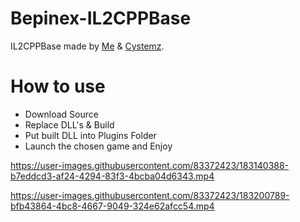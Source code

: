 # Bepinex-IL2CPPBase

IL2CPPBase made by [Me](https://github.com/VerityIncorporated) & [Cystemz](https://github.com/Cystemzz).

# How to use

- Download Source
- Replace DLL's & Build
- Put built DLL into Plugins Folder
- Launch the chosen game and Enjoy

https://user-images.githubusercontent.com/83372423/183140388-b7eddcd3-af24-4294-83f3-4bcba04d6343.mp4

https://user-images.githubusercontent.com/83372423/183200789-bfb43864-4bc8-4667-9049-324e62afcc54.mp4
